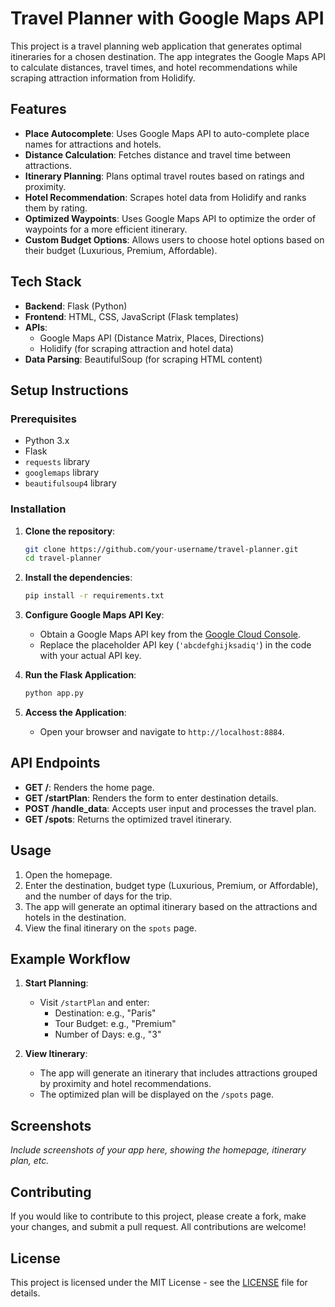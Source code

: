 # Travel Planner with Google Maps API

This project is a travel planning web application that generates optimal itineraries for a chosen destination. The app integrates the Google Maps API to calculate distances, travel times, and hotel recommendations while scraping attraction information from Holidify.

## Features
- **Place Autocomplete**: Uses Google Maps API to auto-complete place names for attractions and hotels.
- **Distance Calculation**: Fetches distance and travel time between attractions.
- **Itinerary Planning**: Plans optimal travel routes based on ratings and proximity.
- **Hotel Recommendation**: Scrapes hotel data from Holidify and ranks them by rating.
- **Optimized Waypoints**: Uses Google Maps API to optimize the order of waypoints for a more efficient itinerary.
- **Custom Budget Options**: Allows users to choose hotel options based on their budget (Luxurious, Premium, Affordable).

## Tech Stack
- **Backend**: Flask (Python)
- **Frontend**: HTML, CSS, JavaScript (Flask templates)
- **APIs**: 
  - Google Maps API (Distance Matrix, Places, Directions)
  - Holidify (for scraping attraction and hotel data)
- **Data Parsing**: BeautifulSoup (for scraping HTML content)

## Setup Instructions

### Prerequisites
- Python 3.x
- Flask
- `requests` library
- `googlemaps` library
- `beautifulsoup4` library

### Installation

1. **Clone the repository**:
    ```bash
    git clone https://github.com/your-username/travel-planner.git
    cd travel-planner
    ```

2. **Install the dependencies**:
    ```bash
    pip install -r requirements.txt
    ```

3. **Configure Google Maps API Key**:
    - Obtain a Google Maps API key from the [Google Cloud Console](https://console.cloud.google.com/).
    - Replace the placeholder API key (`'abcdefghijksadiq'`) in the code with your actual API key.

4. **Run the Flask Application**:
    ```bash
    python app.py
    ```

5. **Access the Application**:
    - Open your browser and navigate to `http://localhost:8884`.

## API Endpoints

- **GET /**: Renders the home page.
- **GET /startPlan**: Renders the form to enter destination details.
- **POST /handle_data**: Accepts user input and processes the travel plan.
- **GET /spots**: Returns the optimized travel itinerary.

## Usage

1. Open the homepage.
2. Enter the destination, budget type (Luxurious, Premium, or Affordable), and the number of days for the trip.
3. The app will generate an optimal itinerary based on the attractions and hotels in the destination.
4. View the final itinerary on the `spots` page.

## Example Workflow

1. **Start Planning**: 
   - Visit `/startPlan` and enter:
     - Destination: e.g., "Paris"
     - Tour Budget: e.g., "Premium"
     - Number of Days: e.g., "3"
   
2. **View Itinerary**: 
   - The app will generate an itinerary that includes attractions grouped by proximity and hotel recommendations. 
   - The optimized plan will be displayed on the `/spots` page.

## Screenshots

_Include screenshots of your app here, showing the homepage, itinerary plan, etc._

## Contributing

If you would like to contribute to this project, please create a fork, make your changes, and submit a pull request. All contributions are welcome!

## License

This project is licensed under the MIT License - see the [LICENSE](LICENSE) file for details.
